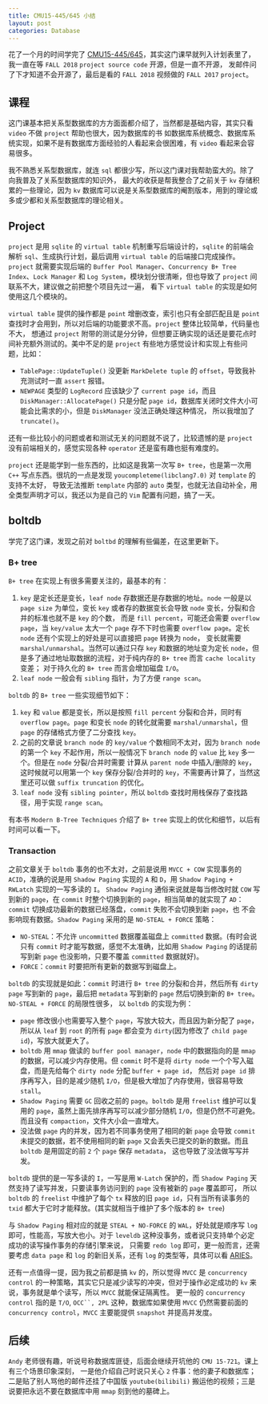 ```yaml
---
title: CMU15-445/645 小结
layout: post
categories: Database
---
```


花了一个月的时间学完了 [CMU15-445/645](https://15445.courses.cs.cmu.edu/fall2018)，其实这门课早就列入计划表里了，我一直在等 `FALL 2018` `project source code` 开源，但是一直不开源，
发邮件问了下才知道不会开源了，最后是看的 `FALL 2018` 视频做的 `FALL 2017` `project`。

## 课程
这门课基本把关系型数据库的方方面面都介绍了，当然都是基础内容，其实只看 `video` 不做 `project` 帮助也很大，因为数据库的书
如数据库系统概念、数据库系统实现，如果不是有数据库方面经验的人看起来会很困难，有 `video` 看起来会容易很多。

我不熟悉关系型数据库，就连 `sql` 都很少写，所以这门课对我帮助蛮大的。除了向我普及了关系型数据库的知识外，
最大的收获是帮我整合了之前关于 `kv` 存储积累的一些理论，因为 `kv` 数据库可以说是关系型数据库的阉割版本，用到的理论或多或少都和关系型数据库的理论相关。

## Project
`project` 是用 `sqlite` 的 `virtual table` 机制重写后端设计的，`sqlite` 的前端会解析 `sql`、生成执行计划，最后调用 `virtual table` 的后端接口完成操作。`project` 就需要实现后端的
`Buffer Pool Manager`、`Concurrency B+ Tree Index`、`Lock Manager` 和 `Log System`，模块划分很清晰，但也导致了 `project` 间联系不大，建议做之前把整个项目先过一遍，
看下 `virtual table` 的实现是如何使用这几个模块的。

`virtual table` 提供的操作都是 `point` 增删改查，索引也只有全部匹配且是 `point` 查找时才会用到，所以对后端的功能要求不高。`project` 整体比较简单，代码量也不大，
想通过 `project` 附带的测试是分分钟，但想要正确实现的话还是要花点时间补充额外测试的。美中不足的是 `project` 有些地方感觉设计和实现上有些问题，比如：
* `TablePage::UpdateTuple()` 没更新 `MarkDelete tuple` 的 `offset`，导致我补充测试时一直 `assert` 报错。
* `NEWPAGE` 类型的 `LogRecord` 应该缺少了 `current page id`，而且 `DiskManager::AllocatePage()` 只是分配 `page id`，数据库关闭时文件大小可能会比需求的小，但是 `DiskManager` 没法正确处理这种情况，
所以我增加了 `truncate()`。

还有一些比较小的问题或者和测试无关的问题就不说了，比较遗憾的是 `project` 没有前端相关的，感觉实现各种 `operator` 还是蛮有趣也挺有难度的。

`project` 还是能学到一些东西的，比如这是我第一次写 `B+ tree`，也是第一次用 `C++` 写点东西。很坑的一点是发现 `youcompleteme(libclang7.0)` 对 `template` 的支持不太好，
导致无法推断 `template` 内部的 `auto` 类型，也就无法自动补全，用全类型声明才可以，我还以为是自己的 `Vim` 配置有问题，搞了一天。

## boltdb
学完了这门课，发现之前对 `boltbd` 的理解有些偏差，在这里更新下。

### B+ tree
`B+ tree` 在实现上有很多需要关注的，最基本的有：
1. `key` 是定长还是变长，`leaf node` 存数据还是存数据的地址。`node` 一般是以 `page size` 为单位，变长 `key` 或者存的数据变长会导致 `node` 变长，分裂和合并的标准也就不是 `key` 的个数，
而是 `fill percent`，可能还会需要 `overflow page`，当 `key/value` 太大一个 `page` 存不下时也需要 `overflow page`。定长 `node` 还有个实现上的好处是可以直接把 `page` 转换为 `node`，
变长就需要 `marshal/unmarshal`。当然可以通过只存 `key` 和数据的地址变为定长 `node`，但是多了通过地址取数据的流程，对于纯内存的 `B+ tree` 而言 `cache locality` 变差；
对于持久化的 `B+ tree` 而言会增加磁盘 `I/O`。
2. `leaf node` 一般会有 `sibling` 指针，为了方便 `range scan`。

`boltdb` 的 `B+ tree` 一些实现细节如下：
1. `key` 和 `value` 都是变长，所以是按照 `fill percent` 分裂和合并，同时有 `overflow page`。`page` 和变长 `node` 的转化就需要 `marshal/unmarshal`，但 `page` 的存储格式方便了二分查找 `key`。
2. 之前的文章说 `branch node` 的 `key/value` 个数相同不太对，因为 `branch node` 的第一个 `key` 不起作用，所以一般情况下 `branch node` 的 `value` 比 `key` 多一个。但是在 `node` 分裂/合并时需要
计算从 `parent node` 中插入/删除的 `key`，这时候就可以用第一个 `key` 保存分裂/合并时的 `key`，不需要再计算了，当然这里还可以做 `suffix truncation` 的优化。
3. `leaf node` 没有 `sibling pointer`，所以 `boltdb` 查找时用栈保存了查找路径，用于实现 `range scan`。

有本书 `Modern B-Tree Techniques` 介绍了 `B+ tree` 实现上的优化和细节，以后有时间可以看一下。

### Transaction
之前文章关于 `boltdb` 事务的也不太对，之前是说用 `MVCC + COW` 实现事务的 `ACID`，准确的说是用 `Shadow Paging` 实现的 `A` 和 `D`，用 `Shadow Paging + RWLatch` 实现的一写多读的 `I`。
`Shadow Paging` 通俗来说就是每当修改时就 `COW` 写到新的 `page`，在 `commit` 时整个切换到新的 `page`，相当简单的就实现了 `AD`：`commit` 切换成功最新的数据已经落盘，`commit` 失败不会切换到新 `page`，也
不会影响现有数据。`Shadow Paging` 采用的是 `NO-STEAL + FORCE` 策略：
* `NO-STEAL`：不允许 `uncommitted` 数据覆盖磁盘上 `committed` 数据。(有时会说只有 `commit` 时才能写数据，感觉不太准确，比如用 `Shadow Paging` 的话提前写到新 `page` 也没影响，只要不覆盖 `committed` 数据就好)。
* `FORCE`：`commit` 时要把所有更新的数据写到磁盘上。

`boltdb` 的实现就是如此：`commit` 时进行 `B+ tree` 的分裂和合并，然后所有 `dirty page` 写到新的 `page`，最后把 `metadata` 写到新的 `page` 然后切换到新的 `B+ tree`。`NO-STEAL + FORCE` 的局限性很多，
以 `boltdb` 的实现为例：
* `page` 修改很小也需要写入整个 `page`，写放大较大，而且因为新分配了 `page`，所以从 `leaf` 到 `root` 的所有 `page` 都会变为 `dirty`(因为修改了 `child page id`)，写放大就更大了。
* `boltdb` 用 `mmap` 做读的 `buffer pool manager`，`node` 中的数据指向的是 `mmap` 的数据，可以减少内存使用。但 `commit` 时不是将 `dirty node` 一个个写入磁盘，而是先给每个 `dirty node` 分配 `buffer + page id`，
然后对 `page id` 排序再写入，目的是减少随机 `I/O`，但是极大增加了内存使用，很容易导致 `stall`。
* `Shadow Paging` 需要 `GC` 回收之前的 `page`。`boltdb` 是用 `freelist` 维护可以复用的 `page`，虽然上面先排序再写可以减少部分随机 `I/O`，但是仍然不可避免。而且没有 `compaction`，文件大小会一直增大。
* 没法做 `page` 内的并发，因为若不同事务使用了相同的新 `page` 会导致 `commit` 未提交的数据，若不使用相同的新 `page` 又会丢失已提交的新的数据。而且 `boltdb` 是用固定的前 `2` 个 `page` 保存 `metadata`，
这也导致了没法做写写并发。

`boltdb` 提供的是一写多读的 `I`，一写是用 `W-Latch` 保护的，而 `Shadow Paging` 天然支持了读写并发，只要读事务访问到的 `page` 没有被新的 `page` 覆盖即可，
所以 `boltdb` 的 `freelist` 中维护了每个 `tx` 释放的旧 `page id`，只有当所有读事务的 `txid` 都大于它时才能释放。(其实就相当于维护了多个版本的 `B+ tree`)

与 `Shadow Paging` 相对应的就是 `STEAL + NO-FORCE` 的 `WAL`，好处就是顺序写 `log` 即可，性能高，写放大也小。对于 `leveldb` 这种没事务，或者说只支持单个必定成功的读写操作事务的存储引擎来说，
只需要 `redo log` 即可，更一般而言，还需要考虑 `data page` 和 `log` 的新旧关系，还有 `log` 的类型等，具体可以看 [ARIES](https://cs.stanford.edu/people/chrismre/cs345/rl/aries.pdf)。

还有一点值得一提，因为我之前都是搞 `kv` 的，所以觉得 `MVCC` 是 `concurrency control` 的一种策略，其实它只是减少读写的冲突，但对于操作必定成功的 `kv` 来说，事务就是单个读写，所以 `MVCC` 就能保证隔离性。
更一般的 `concurrency control` 指的是 `T/O`, `OCC``, 2PL` 这种，数据库如果使用 `MVCC` 仍然需要前面的 `concurrency control`，`MVCC` 主要能提供 `snapshot` 并提高并发度。

## 后续
`Andy` 老师很有趣，听说号称数据库匪徒，后面会继续开坑他的 `CMU 15-721`。课上有三个场景印象深刻，
一是他介绍自己时说只关心 `2` 件事：他的妻子和数据库；二是贴了别人骂他的邮件还挂了中国版 `youtube(bilibili)` 搬运他的视频；三是说要把永远不要在数据库中用 `mmap` 刻到他的墓碑上。
